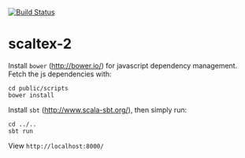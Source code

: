 [![Build Status](https://travis-ci.org/themerius/scaltex-2.png?branch=master)](https://travis-ci.org/themerius/scaltex-2)

scaltex-2
=========

Install `bower` (http://bower.io/) for javascript dependency management.
Fetch the js dependencies with:

    cd public/scripts
    bower install

Install `sbt` (http://www.scala-sbt.org/), then simply run:

    cd ../..
    sbt run

View `http://localhost:8000/`
